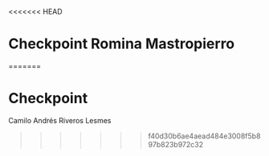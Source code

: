<<<<<<< HEAD
# Checkpoint Romina Mastropierro
=======
# Checkpoint

Camilo Andrés Riveros Lesmes
>>>>>>> f40d30b6ae4aead484e3008f5b897b823b972c32
